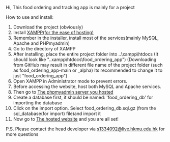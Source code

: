 Hi, This food ordering and tracking app is mainly for a project

How to use and install:
1. Download the project (obviously)
2. Install [XAMPP(for the ease of hosting)](https://www.apachefriends.org/download.html)
3. Remember in the installer, install most of the services(mainly MySQL, Apache and PHPmyadmin)
4. Go to the directory of XAMPP
5. After installing, place the entire project folder into ..\xampp\htdocs 
   (It should look like "..xampp\htdocs\food_ordering_app")
   (Downloading from GitHub may result in different file name of the project folder 
   (such as food_ordering_app-main or _alpha) Its recommended to change it to just "food_ordering_app")
6. Open XAMPP in Administrator mode to prevent errors.
7. Before accessing the website, host both MySQL and Apache services.
8. Then go to [The phpmyadmin server you hosted](http://localhost/phpmyadmin/)
9. Create a database first, it should be named: 'food_ordering_db' for importing the database
10. Click on the import option. Select food_ordering_db.sql.gz (from the sql_database(for import) file)and import it
11. Now go to [The hosted website](http://localhost/food_ordering_app/) and you are all set!

P.S. Please contact the head developer via s1334092@live.hkmu.edu.hk for more questions
